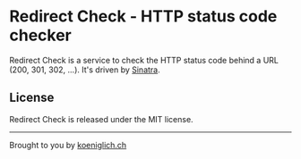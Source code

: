 Redirect Check - HTTP status code checker
=========================================
Redirect Check is a service to check the HTTP status code behind a URL (200, 301, 302, ...). It's driven by [Sinatra](http://www.sinatrarb.com/).

License
-------
Redirect Check is released under the MIT license.

*****
Brought to you by [koeniglich.ch](http://koeniglich.ch "Patrick is koeniglich")